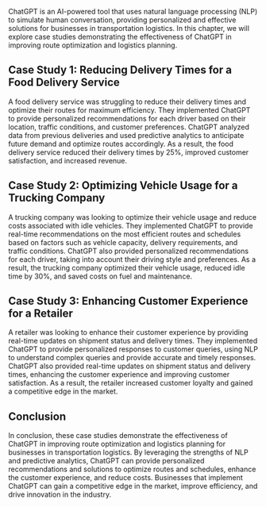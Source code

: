 
ChatGPT is an AI-powered tool that uses natural language processing (NLP) to simulate human conversation, providing personalized and effective solutions for businesses in transportation logistics. In this chapter, we will explore case studies demonstrating the effectiveness of ChatGPT in improving route optimization and logistics planning.

Case Study 1: Reducing Delivery Times for a Food Delivery Service
-----------------------------------------------------------------

A food delivery service was struggling to reduce their delivery times and optimize their routes for maximum efficiency. They implemented ChatGPT to provide personalized recommendations for each driver based on their location, traffic conditions, and customer preferences. ChatGPT analyzed data from previous deliveries and used predictive analytics to anticipate future demand and optimize routes accordingly. As a result, the food delivery service reduced their delivery times by 25%, improved customer satisfaction, and increased revenue.

Case Study 2: Optimizing Vehicle Usage for a Trucking Company
-------------------------------------------------------------

A trucking company was looking to optimize their vehicle usage and reduce costs associated with idle vehicles. They implemented ChatGPT to provide real-time recommendations on the most efficient routes and schedules based on factors such as vehicle capacity, delivery requirements, and traffic conditions. ChatGPT also provided personalized recommendations for each driver, taking into account their driving style and preferences. As a result, the trucking company optimized their vehicle usage, reduced idle time by 30%, and saved costs on fuel and maintenance.

Case Study 3: Enhancing Customer Experience for a Retailer
----------------------------------------------------------

A retailer was looking to enhance their customer experience by providing real-time updates on shipment status and delivery times. They implemented ChatGPT to provide personalized responses to customer queries, using NLP to understand complex queries and provide accurate and timely responses. ChatGPT also provided real-time updates on shipment status and delivery times, enhancing the customer experience and improving customer satisfaction. As a result, the retailer increased customer loyalty and gained a competitive edge in the market.

Conclusion
----------

In conclusion, these case studies demonstrate the effectiveness of ChatGPT in improving route optimization and logistics planning for businesses in transportation logistics. By leveraging the strengths of NLP and predictive analytics, ChatGPT can provide personalized recommendations and solutions to optimize routes and schedules, enhance the customer experience, and reduce costs. Businesses that implement ChatGPT can gain a competitive edge in the market, improve efficiency, and drive innovation in the industry.
